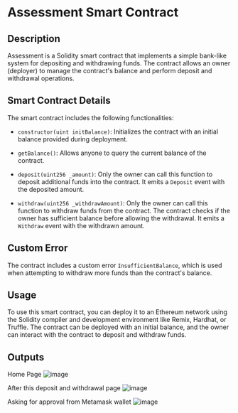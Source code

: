 # Assessment Smart Contract



## Description

Assessment is a Solidity smart contract that implements a simple bank-like system for depositing and withdrawing funds. The contract allows an owner (deployer) to manage the contract's balance and perform deposit and withdrawal operations.

## Smart Contract Details

The smart contract includes the following functionalities:

- `constructor(uint initBalance)`: Initializes the contract with an initial balance provided during deployment.

- `getBalance()`: Allows anyone to query the current balance of the contract.

- `deposit(uint256 _amount)`: Only the owner can call this function to deposit additional funds into the contract. It emits a `Deposit` event with the deposited amount.

- `withdraw(uint256 _withdrawAmount)`: Only the owner can call this function to withdraw funds from the contract. The contract checks if the owner has sufficient balance before allowing the withdrawal. It emits a `Withdraw` event with the withdrawn amount.

## Custom Error

The contract includes a custom error `InsufficientBalance`, which is used when attempting to withdraw more funds than the contract's balance.

## Usage

To use this smart contract, you can deploy it to an Ethereum network using the Solidity compiler and development environment like Remix, Hardhat, or Truffle. The contract can be deployed with an initial balance, and the owner can interact with the contract to deposit and withdraw funds.

## Outputs

Home Page
![image](https://github.com/anchaltanwar/ETH-AVAX-module-2/assets/86921001/d8fd7f94-bdd2-48e4-9d58-9e44708d9ab6)


After this deposit and withdrawal page
![image](https://github.com/anchaltanwar/ETH-AVAX-module-2/assets/86921001/d5e1e0e8-cd81-43b5-8cab-4bcf00caf65a)


Asking for approval from Metamask wallet
![image](https://github.com/anchaltanwar/ETH-AVAX-module-2/assets/86921001/5f7da5cd-49eb-4514-bb41-f26215bf1b4b)





